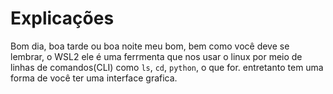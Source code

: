 #  Explicações

Bom dia, boa tarde ou boa noite meu bom, bem como você deve se lembrar, o WSL2 ele é uma ferrmenta que nos usar o linux por meio de linhas de comandos(CLI) como `ls`, `cd`, `python`, o que for. entretanto tem uma forma de você ter uma interface grafica.

